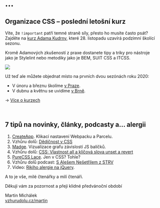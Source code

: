 # … 

## Organizace CSS – poslední letošní kurz 

Víte, že `!important` patří temné straně síly, přesto ho musíte často psát? Zajděte na [kurz Adama Kudrny](https://www.vzhurudolu.cz/kurzy/css-kod), které 28. listopadu uzavírá podzimní školící sezonu.

Kromě Adamových zkušeností z praxe dostanete tipy a triky pro nástroje jako je Stylelint nebo metodiky jako je BEM, SUIT CSS a ITCSS.

[![](https://gallery.mailchimp.com/d6be2f1899eba6a7651157403/images/3515e374-0dfb-4104-9412-ec0842e78ab3.jpg)](https://www.vzhurudolu.cz/kurzy/css-kod)

Už teď ale můžete objednat místo na prvních dvou sezónách roku 2020:

* V únoru a březnu školíme [v Praze](https://www.vzhurudolu.cz/kurzy/misto-praha-greenpoint).
* V dubnu a květnu se uvidíme [v Brně](https://www.vzhurudolu.cz/kurzy/misto-brno-superkoders).

→ [Více o kurzech](https://www.vzhurudolu.cz/kurzy)

<br>

## 7 tipů na novinky, články, podcasty a… alergii

1. [CreateApp](https://createapp.dev/). Klikací nastavení Webpacku a Parcelu.
2. Vzhůru dolů: [Dědičnost v CSS](https://www.vzhurudolu.cz/prirucka/css-dedicnost)
3. [Madge](https://github.com/pahen/madge). Vizualizace grafu závislostí JS balíčků.
4. Vzhůru dolů: [CSS: Vlastnost all a klíčová slova unset a revert](https://www.vzhurudolu.cz/podcast/151-podcast-ales-nesetril)
5. [PureCSS Lace](https://diana-adrianne.com/purecss-lace/). Jen v CSS? Tohle?
6. Vzhůru dolů podcast: [S Alešem Nešetřilem z STRV](https://www.vzhurudolu.cz/podcast/151-podcast-ales-nesetril)
7. Video: [Rikiho alergie na jQuery](https://www.youtube.com/watch?v=kzJxAYDUB1A).

A to je vše, milé čtenářky a milí čtenáři.

Děkuji vám za pozornost a přeji klidné předvánoční období

Martin Michálek  
[vzhurudolu.cz/martin](http://vzhurudolu.cz/martin)